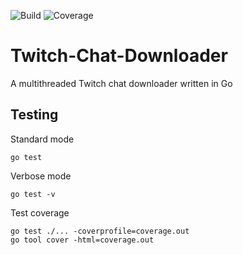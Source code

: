 ![Build](https://github.com/DennisPing/Twitch-Chat-Downloader/actions/workflows/go.yml/badge.svg)
![Coverage](https://img.shields.io/badge/Coverage-38.9%25-yellow)

# Twitch-Chat-Downloader

A multithreaded Twitch chat downloader written in Go

## Testing

Standard mode
```
go test
```

Verbose mode
```
go test -v
```

Test coverage
```
go test ./... -coverprofile=coverage.out
go tool cover -html=coverage.out
```